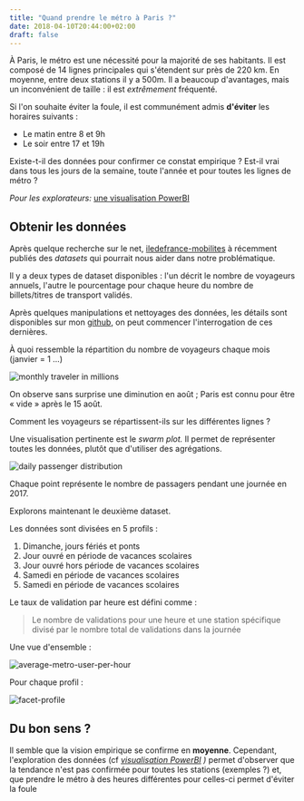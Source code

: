 ```yaml
---
title: "Quand prendre le métro à Paris ?"
date: 2018-04-10T20:44:00+02:00
draft: false
---
```


À Paris, le métro est une nécessité pour la majorité de ses habitants.
Il est composé de 14 lignes principales qui s'étendent sur près de 220
km. En moyenne, entre deux stations il y a 500m. Il a beaucoup
d'avantages, mais un inconvénient de taille : il est _extrêmement_
fréquenté.

Si l'on souhaite éviter la foule, il est communément admis **d'éviter**
les horaires suivants :

- Le matin entre 8 et 9h
- Le soir entre 17 et 19h

Existe-t-il des données pour confirmer ce constat empirique ? Est-il
vrai dans tous les jours de la semaine, toute l'année et pour toutes les
lignes de métro ?

_Pour les explorateurs:_ [une visualisation PowerBI](https://app.powerbi.com/view?r=eyJrIjoiNDg0NWRhNTYtMGY1Zi00ZjA5LTlhYTctNDQyYjgyMmI3ZTEwIiwidCI6IjkwYzdhMjBhLWYzNGItNDBiZi1iYzQ4LWI5MjUzYjZmNWQyMCIsImMiOjh9)

## **Obtenir les données**

Après quelque recherche sur le net,
[iledefrance-mobilites](https://www.iledefrance-mobilites.fr/)
à récemment publiés des _datasets_ qui pourrait nous aider dans notre
problématique.

Il y a deux types de dataset disponibles : l'un décrit le nombre de
voyageurs annuels, l'autre le pourcentage pour chaque heure du nombre de
billets/titres de transport validés.

Après quelques manipulations et nettoyages des données, les
détails sont disponibles sur mon
[github](https://github.com/KhalidCK/metro-paris/tree/master/notebooks),
on peut commencer l'interrogation de ces dernières.

À quoi ressemble la répartition du nombre de voyageurs chaque mois
(janvier = 1 ...)

![monthly traveler in millions](/img/metro/monthly-traveler.png)

On observe sans surprise une diminution en août ; Paris est connu pour
être « vide » après le 15 août.

Comment les voyageurs se répartissent-ils sur les différentes lignes ?

Une visualisation pertinente est le _swarm plot._ Il permet de
représenter toutes les données, plutôt que d'utiliser des agrégations.

![daily passenger distribution](/img/metro/daily-passenger-distribution.png)

Chaque point représente le nombre de passagers pendant une journée en 2017.

Explorons maintenant le deuxième dataset.

Les données sont divisées en 5 profils :

1. Dimanche, jours fériés et ponts
2. Jour ouvré en période de vacances scolaires
3. Jour ouvré hors période de vacances scolaires
4. Samedi en période de vacances scolaires
5. Samedi en période de vacances scolaires

Le taux de validation par heure est défini comme :

>Le nombre de validations pour une heure et une station spécifique
divisé par le nombre total de validations dans la journée

Une vue d'ensemble :

![average-metro-user-per-hour](/img/metro/average-metro-user-per-hour.png)

Pour chaque profil :

![facet-profile](/img/metro/facet-grid-user-per-hour.png)

## **Du bon sens ?**

Il semble que la vision empirique se confirme en **moyenne**. Cependant,
l'exploration des données (cf _[visualisation
PowerBI](https://app.powerbi.com/view?r=eyJrIjoiNDg0NWRhNTYtMGY1Zi00ZjA5LTlhYTctNDQyYjgyMmI3ZTEwIiwidCI6IjkwYzdhMjBhLWYzNGItNDBiZi1iYzQ4LWI5MjUzYjZmNWQyMCIsImMiOjh9)
)_ permet d'observer que la tendance n'est pas confirmée pour toutes les
stations (exemples ?) et, que prendre le métro à des heures différentes
pour celles-ci permet d'éviter la foule
